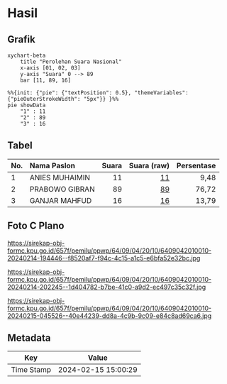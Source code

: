 # Hasil

## Grafik

```mermaid
xychart-beta
    title "Perolehan Suara Nasional"
    x-axis [01, 02, 03]
    y-axis "Suara" 0 --> 89
    bar [11, 89, 16]
```

```mermaid
%%{init: {"pie": {"textPosition": 0.5}, "themeVariables": {"pieOuterStrokeWidth": "5px"}} }%%
pie showData
    "1" : 11
    "2" : 89
    "3" : 16
```

## Tabel

| No. | Nama Paslon    | Suara | Suara (raw) | Persentase |
|:--- |:-------------- | -----:| -----------:| ----------:|
| 1   | ANIES MUHAIMIN | 11    | [11][p-1]   | 9,48       |
| 2   | PRABOWO GIBRAN | 89    | [89][p-2]   | 76,72      |
| 3   | GANJAR MAHFUD  | 16    | [16][p-3]   | 13,79      |


[p-1]: https://github.com/gigit-pemilu/pemilu-2024/blob/main/pilpres/hitung-suara/sub/64-kalimantan-timur/sub/09-penajam-paser-utara/sub/04-sepaku/sub/2010-semoi-dua/sub/010-tps/sub/paslon-1.txt
[p-2]: https://github.com/gigit-pemilu/pemilu-2024/blob/main/pilpres/hitung-suara/sub/64-kalimantan-timur/sub/09-penajam-paser-utara/sub/04-sepaku/sub/2010-semoi-dua/sub/010-tps/sub/paslon-2.txt
[p-3]: https://github.com/gigit-pemilu/pemilu-2024/blob/main/pilpres/hitung-suara/sub/64-kalimantan-timur/sub/09-penajam-paser-utara/sub/04-sepaku/sub/2010-semoi-dua/sub/010-tps/sub/paslon-3.txt

## Foto C Plano

https://sirekap-obj-formc.kpu.go.id/657f/pemilu/ppwp/64/09/04/20/10/6409042010010-20240214-194446--f8520af7-f94c-4c15-a1c5-e6bfa52e32bc.jpg

https://sirekap-obj-formc.kpu.go.id/657f/pemilu/ppwp/64/09/04/20/10/6409042010010-20240214-202245--1d404782-b7be-41c0-a9d2-ec497c35c32f.jpg

https://sirekap-obj-formc.kpu.go.id/657f/pemilu/ppwp/64/09/04/20/10/6409042010010-20240215-045526--40e44239-dd8a-4c9b-9c09-e84c8ad69ca6.jpg


## Metadata

| Key        | Value               |
| ---------- | ------------------- |
| Time Stamp | 2024-02-15 15:00:29 |



